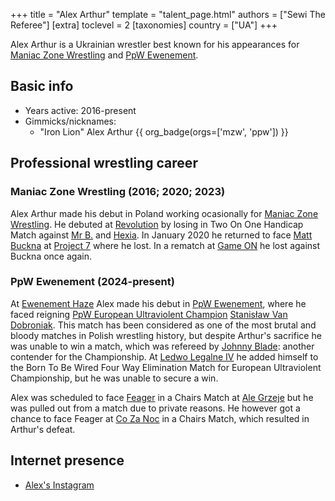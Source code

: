 +++
title = "Alex Arthur"
template = "talent_page.html"
authors = ["Sewi The Referee"]
[extra]
toclevel = 2
[taxonomies]
country = ["UA"]
+++

Alex Arthur is a Ukrainian wrestler best known for his appearances for [Maniac Zone Wrestling](@/o/mzw.md) and [PpW Ewenement](@/o/ppw.md).

## Basic info

* Years active: 2016-present
* Gimmicks/nicknames:
  - "Iron Lion" Alex Arthur {{ org_badge(orgs=['mzw', 'ppw']) }}
 
## Professional wrestling career

### Maniac Zone Wrestling (2016; 2020; 2023)

Alex Arthur made his debut in Poland working ocasionally for [Maniac Zone Wrestling](@/o/mzw.md). He debuted at [Revolution](@/e/mzw/2016-11-05-mzw-revolution.md) by losing in Two On One Handicap Match against [Mr B.](@/w/mr-b.md) and [Hexia](@/w/hexia.md). In January 2020 he returned to face [Matt Buckna](@/w/matt-buckna.md) at [Project 7](@/e/mzw/2020-01-18-mzw-project-7-golden-road.md) where he lost. In a rematch at [Game ON](@/e/mzw/2023-03-11-mzw-game-on.md) he lost against Buckna once again.

### PpW Ewenement (2024-present)

At [Ewenement Haze](c@/e/ppw/2024-04-20-ppw-ewenement-haze.md) Alex made his debut in [PpW Ewenement](@/o/ppw.md), where he faced reigning [PpW European Ultraviolent Champion](@/c/ppw-european-ultraviolent-championship.md) [Stanisław Van Dobroniak](@/w/stanislaw-van-dobroniak.md). This match has been considered as one of the most brutal and bloody matches in Polish wrestling history, but despite Arthur's sacrifice he was unable to win a match, which was refereed by [Johnny Blade](@/w/johnny-blade.md): another contender for the Championship. At [Ledwo Legalne IV](@/e/ppw/2024-06-08-ppw-ledwo-legalne-4.md) he added himself to the Born To Be Wired Four Way Elimination Match for European Ultraviolent Championship, but he was unable to secure a win. 

Alex was scheduled to face [Feager](@/w/feager.md) in a Chairs Match at [Ale Grzeje](@/e/ppw/2024-07-13-ppw-ale-grzeje.md) but he was pulled out from a match due to private reasons. He however got a chance to face Feager at [Co Za Noc](@/e/ppw/2024-10-26-ppw-co-za-noc.md) in a Chairs Match, which resulted in Arthur's defeat.

## Internet presence

* [Alex's Instagram](https://www.instagram.com/realalexarthur)
